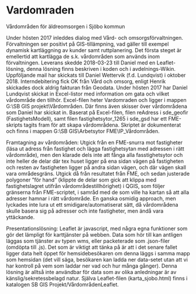 # Vardomraden
Vårdområden för äldreomsorgen i Sjöbo kommun

Under hösten 2017 inleddes dialog med Vård- och omsorgsförvaltningen. Förvaltningen ser positivt på GIS-tillämpning, vad gäller till exempel dynamisk kartläggning av kunder samt ruttplanering. Det första steget är emellertid att kartlägga de s.k. vårdområden som används inom förvaltningen. Leverans skedde 2018-03-23 till Daniel med en Leaflet-lösning, denna lösning finns beskriven i koden och i avdelnings-Wikin. Uppföljande mail har skickats till Daniel Wettervik (f.d. Lundqvist) i oktober 2018. Interndebitering fick OK från Vård och omsorg, enligt Henrik skickades dock aldrig fakturan från Geodata. Under hösten 2017 har Daniel Lundqvist skickat in Excel-listor med information om gata och vilket vårdområde den tillhör. Excel-filen heter Vardomraden och ligger i mappen G:\SB GIS projekt\Vårdområden. Där finns även skisser över vårdområdena som Daniel har skickat in. Baserat på Excel-filen, filen reAdress i sde_geofir (FastighetsModell), samt filen fastighetsytor_1265 i sde_gsd har ett FME-skripts tagits fram för att skapa vårdområdena. Skriptet är dokumenterat och finns i mappen G:\SB GIS\Arbetsytor FME\IP_Vårdområden. 

Framtagning av vårdområden: Utgick från en FME-snurra mot fastigheter (läsa ut adress från fastighet och lägga fastighetsytan med adressen i rätt vårdområde), men den klarade dels inte att fånga alla fasstighetsytor och inte heller de delar där tex huset ligger på ena sidan vägen på fastigheten och resten av fastigheten ligger på andra sidan vägen, och där vägen skall vara områdesgräns. Utgick då från resultatet från FME, och sedan justerade polygoner ”för hand” (klippte de delar som gick att klippa med fastighetslagret utifrån vårdområdestillhörighet) i QGIS, som följer gränserna från FME-scriptet, i samråd med de som ville ha kartan så att alla adresser hamnar i rätt vårdområde. En ganska osmidig approach, men lyckades inte lura ut ett smidigare/automatiserat sätt, då vårdområdena skulle basera sig på adresser och inte fastigheter, men ändå vara yttäckande. 

Presentationslösning: Leaflet är javascript, med några egna funktioner som gör det lämpligt för karttjänster på webben. Data som hör till kan antligen läggas som tjänster av typen wms, eller packeterade som .json-filer (omdöpta till .js). Det som är viktigt att tänka på är att i det senare fallet ligger data helt öppet för hemsidebesökaren om denna läggs i samma mapp som hemsidan (det vill säga, besökaren kan ladda ner data-setet utan att vi har kontroll på vem som laddar ner vad och hur många gånger). Denna lösning är alltså inte användbar för data som av olika anledningar är av känslig/sekretessbelagd natur. Själva Leaflet-filen (karta_sjobo.html) finns i katalogen SB GIS Projekt/VårdområdenLeaflet. 
